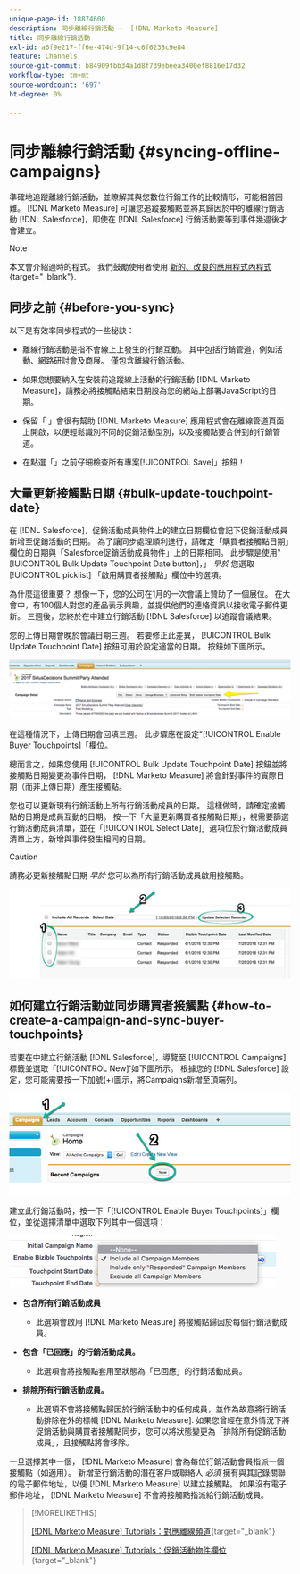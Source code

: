 ```yaml
---
unique-page-id: 18874600
description: 同步離線行銷活動 —  [!DNL Marketo Measure]
title: 同步離線行銷活動
exl-id: a6f9e217-ff6e-474d-9f14-c6f6238c9e84
feature: Channels
source-git-commit: b84909fbb34a1d8f739ebeea3400ef8816e17d32
workflow-type: tm+mt
source-wordcount: '697'
ht-degree: 0%

---
```


# 同步離線行銷活動 {#syncing-offline-campaigns}

準確地追蹤離線行銷活動，並瞭解其與您數位行銷工作的比較情形，可能相當困難。 [!DNL Marketo Measure] 可讓您追蹤接觸點並將其歸因於中的離線行銷活動 [!DNL Salesforce]，即使在 [!DNL Salesforce] 行銷活動要等到事件幾週後才會建立。

>[!NOTE]
>
>本文會介紹過時的程式。 我們鼓勵使用者使用 [新的、改良的應用程式內程式](/help/channel-tracking-and-setup/offline-channels/custom-campaign-sync.md){target="_blank"}.

## 同步之前 {#before-you-sync}

以下是有效率同步程式的一些秘訣：

* 離線行銷活動是指不會線上上發生的行銷互動。 其中包括行銷管道，例如活動、網路研討會及商展。 僅包含離線行銷活動。
* 如果您想要納入在安裝前追蹤線上活動的行銷活動 [!DNL Marketo Measure]，請務必將接觸點結束日期設為您的網站上部署JavaScript的日期。
* 保留「 」會很有幫助 [!DNL Marketo Measure] 應用程式會在離線管道頁面上開啟，以便輕鬆識別不同的促銷活動型別，以及接觸點要合併到的行銷管道。

* 在點選「」之前仔細檢查所有專案[!UICONTROL Save]」按鈕！

## 大量更新接觸點日期 {#bulk-update-touchpoint-date}

在 [!DNL Salesforce]，促銷活動成員物件上的建立日期欄位會記下促銷活動成員新增至促銷活動的日期。 為了讓同步處理順利進行，請確定「購買者接觸點日期」欄位的日期與「Salesforce促銷活動成員物件」上的日期相同。 此步驟是使用&quot;[!UICONTROL Bulk Update Touchpoint Date button]，」 _早於_ 您選取 [!UICONTROL picklist] 「啟用購買者接觸點」欄位中的選項。

為什麼這很重要？ 想像一下，您的公司在1月的一次會議上贊助了一個展位。 在大會中，有100個人對您的產品表示興趣，並提供他們的連絡資訊以接收電子郵件更新。 三週後，您終於在中建立行銷活動 [!DNL Salesforce] 以追蹤會議結果。

您的上傳日期會晚於會議日期三週。 若要修正此差異， [!UICONTROL Bulk Update Touchpoint Date] 按鈕可用於設定適當的日期。 按鈕如下圖所示。

![](assets/1-3.png)

在這種情況下，上傳日期會回填三週。 此步驟應在設定&quot;[!UICONTROL Enable Buyer Touchpoints]「欄位。

總而言之，如果您使用 [!UICONTROL Bulk Update Touchpoint Date] 按鈕並將接觸點日期變更為事件日期， [!DNL Marketo Measure] 將會針對事件的實際日期（而非上傳日期）產生接觸點。

您也可以更新現有行銷活動上所有行銷活動成員的日期。 這樣做時，請確定接觸點的日期是成員互動的日期。 按一下「大量更新購買者接觸點日期」，視需要篩選行銷活動成員清單，並在「[!UICONTROL Select Date]」選項位於行銷活動成員清單上方，新增與事件發生相同的日期。

>[!CAUTION]
>
>請務必更新接觸點日期 _早於_ 您可以為所有行銷活動成員啟用接觸點。

![](assets/2-3.png)

## 如何建立行銷活動並同步購買者接觸點 {#how-to-create-a-campaign-and-sync-buyer-touchpoints}

若要在中建立行銷活動 [!DNL Salesforce]，導覽至 [!UICONTROL Campaigns] 標籤並選取「[!UICONTROL New]&#39;如下圖所示。 根據您的 [!DNL Salesforce] 設定，您可能需要按一下加號(+)圖示，將Campaigns新增至頂端列。

![](assets/3-3.png)

建立此行銷活動時，按一下「[!UICONTROL Enable Buyer Touchpoints]」欄位，並從選擇清單中選取下列其中一個選項：

![](assets/4-3.png)

* **包含所有行銷活動成員**
   * 此選項會啟用 [!DNL Marketo Measure] 將接觸點歸因於每個行銷活動成員。

* **包含「已回應」的行銷活動成員。**
   * 此選項會將接觸點套用至狀態為「已回應」的行銷活動成員。

* **排除所有行銷活動成員。**
   * 此選項不會將接觸點歸因於行銷活動中的任何成員，並作為故意將行銷活動排除在外的標幟 [!DNL Marketo Measure]. 如果您曾經在意外情況下將促銷活動與購買者接觸點同步，您可以將狀態變更為「排除所有促銷活動成員」，且接觸點將會移除。

一旦選擇其中一個， [!DNL Marketo Measure] 會為每位行銷活動會員指派一個接觸點（如適用）。 新增至行銷活動的潛在客戶或聯絡人 _必須_ 擁有與其記錄關聯的電子郵件地址，以便 [!DNL Marketo Measure] 以建立接觸點。 如果沒有電子郵件地址， [!DNL Marketo Measure] 不會將接觸點指派給行銷活動成員。

>[!MORELIKETHIS]
>
>[[!DNL Marketo Measure] Tutorials：對應離線頻道](https://experienceleague.adobe.com/en/docs/marketo-measure-learn/tutorials/onboarding/marketo-measure-salesforce/mapping-offline-channels){target="_blank"}
>
>[[!DNL Marketo Measure] Tutorials：促銷活動物件欄位](https://experienceleague.adobe.com/en/docs/marketo-measure-learn/tutorials/onboarding/marketo-measure-salesforce/campaign-object-fields){target="_blank"}
